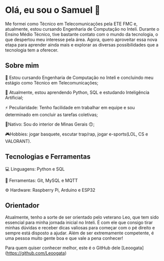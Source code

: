 # Olá, eu sou o Samuel 👋

Me formei como Técnico em Telecomunicações pela ETE FMC e, atualmente, estou cursando Engenharia de Computação no Inteli. Durante o Ensino Médio Técnico, tive bastante contato com o mundo da tecnologia, o que despertou meu interesse pela área. Agora, quero aproveitar essa nova etapa para aprender ainda mais e explorar as diversas possibilidades que a tecnologia tem a oferecer.


## Sobre mim

🔭 Estou cursando Engenharia de Computação no Inteli e concluindo meu estágio como Técnico em Telecomunicações;

🌱 Atualmente, estou aprendendo Python, SQL e estudando Inteligência Artificial;

⚡ Peculiaridade: Tenho facilidade em trabalhar em equipe e sou determinado em concluir as tarefas coletivas;
 
📍Nativo: Sou do interior de Minas Gerais 🙃;

🎮Hobbies: jogar basquete, escutar trap/rap, jogar e-sports(LOL, CS e VALORANT).


## Tecnologias e Ferramentas 

💻 Linguagens: Python e SQL

🔧 Ferramentas: Git, MySQL e MQTT

⚙ Hardware: Raspberry Pi, Arduino e ESP32


## Orientador

Atualmente, tenho a sorte de ser orientado pelo veterano Leo, que tem sido essencial para minha jornada inicial no Inteli. É com ele que consigo tirar minhas dúvidas e receber dicas valiosas para começar com o pé direito e sempre está disposto a ajudar. Além de ser extremamente competente, é uma pessoa muito gente boa e que vale a pena conhecer!

Para quem quiser conhecer melhor, este é o GitHub dele [Leoogata] (https://github.com/Leoogata)
